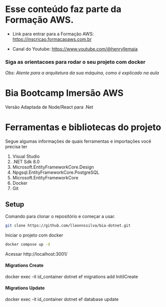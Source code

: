 ﻿# Esse conteúdo faz parte da Formação AWS.

- Link para entrar para a Formação AWS: https://inscricao.formacaoaws.com.br

- Canal do Youtube: https://www.youtube.com/@henryllemaia

### Siga as orientacoes para rodar o seu projeto com docker

_Obs: Atente para a arquitetura da sua máquina, como é explicado na aula_ 


# Bia Bootcamp Imersão AWS 

Versão Adaptada de Node/React para .Net

# Ferramentas e bibliotecas do projeto

Segue algumas informações de quais ferramentas e importações você precisa ter 

1. Visual Studio
2. .NET Sdk 8.0
3. Microsoft.EntityFrameworkCore.Design
4. Npgsql.EntityFrameworkCore.PostgreSQL
5. Microsoft.EntityFrameworkCore
6. Docker
7. Git


## Setup

Comando para clonar o repositório e começar a usar.

```bash
git clone https://github.com/lleonnssilva/bia-dotnet.git
```



Iniciar o projeto com docker
```bash
docker compose up -d
```
Acessar
http://localhost:3001/

#### Migrations Create ####

docker exec -it id_container dotnet ef migrations add InitilCreate

#### Migrations Update ####

docker exec -it id_container dotnet ef database update
